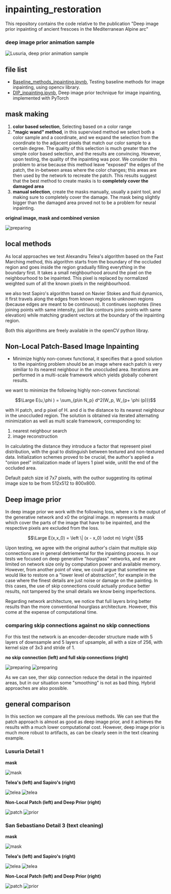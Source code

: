 # inpainting_restoration
This repository contains the code relative to the publication "Deep image prior inpainting of ancient frescoes in
the Mediterranean Alpine arc"


### deep image prior animation sample
![Lusuria, deep prior animation sample](https://github.com/fmerizzi/Deep_image_prior_inpainting_of_ancient_frescoes/blob/main/images/deep_prior/Lusuria_sample_gif.gif)


## file list 

- [Baseline_methods_inpainting.ipynb](https://github.com/fmerizzi/Deep_image_prior_inpainting_of_ancient_frescoes/blob/main/Baseline_methods_inpainting.ipynb), Testing baseline methods for image inpainting, using opencv library.
- [DIP_inpainting.ipynb](https://github.com/fmerizzi/Deep_image_prior_inpainting_of_ancient_frescoes/blob/main/DIP_inpainting.ipynb), Deep image prior technique for image inpainting, implemented with PyTorch

## mask making

1) __color based selection__, Selecting based on a color range 
2) __"magic wand" method__, in this supervised method we select both a color sample and a coordinate, and we expand the selection from the coordinate to the adjacent pixels that match our color sample to a certain degree. The quality of this selection is much greater than the simple color based selection, and the results are convincing. However, upon testing, the quality of the inpainting was poor. We consider this problem to arise because this method leave "exposed" the edges of the patch, the in-between areas where the color changes; this areas are then used by the network to recreate the patch. This results suggest that the best method to create masks is to __completely cover the damaged area__
3) __manual selection__, create the masks manually, usually a paint tool, and making sure to completely cover the damage. The mask being slightly bigger than the damaged area proved not to be a problem for neural inpainting. 

__original image, mask and combined version__

![preparing](https://github.com/fmerizzi/Deep_image_prior_inpainting_of_ancient_frescoes/blob/main/images/detail2_Sebastiano_maskAndOriginal.png)

## local methods 

As local approaches we test Alexandru Telea's algorithm based on the Fast Marching method, this algorithm starts from the boundary of the occluded region and goes inside the region gradually filling everything in the boundary first. It takes a small neighbourhood around the pixel on the neighbourhood to be inpainted. This pixel is replaced by normalized weighted sum of all the known pixels in the neighbourhood.

we also test Sapiro's algorithm based on Navier Stokes and fluid dynamics, it first travels along the edges from known regions to unknown regions (because edges are meant to be continuous). It continues isophotes (lines joining points with same intensity, just like contours joins points with same elevation) while matching gradient vectors at the boundary of the inpainting region. 

Both this algorithms are freely available in the openCV python libray. 

## Non-Local Patch-Based Image Inpainting 
- Minimize highly non-convex functional, it specifies that a good solution to the inpainting problem should be an image where each patch is very similiar to its nearest neighbour in the unoccluded area. Iterations are performed in a multi-scale framework which yields globally coherent results. 

we want to minimize the following highly non-convex functional:

$$\Large E(u,\phi ) = \sum_{p\in N_p} d^2(W_p, W_{p+ \phi (p)})$$

with H patch, and p pixel of H. and d is the distance to its nearest neighbour in the unoccluded region. 
The solution is obtained via iterated alternating minimization as well as multi scale framework, corresponding to:

1) nearest neighbour search 
2) image reconstruction

In calculating the distance they introduce a factor that represent pixel distribution, with the goal to distinguish between textured and non-textured data. Initialization schemes proved to be crucial, the author's applied a "onion peel" initialization made of layers 1 pixel wide, unitil the end of the occluded area. 

Default patch size id 7x7 pixels, with the outhor suggesting its optimal image size to be from 512x512 to 800x800. 

## Deep image prior 
In deep image prior we work with the following loss, where x is the output of the generative network and x0 the original image. m represents a mask which cover the parts of the image that have to be inpainted, and the respective pixels are excluded from the loss. 

$$\Large E(x,x_0) = \left \| (x - x_0) \odot m) \right \|$$

Upon testing, we agree with the original author's claim that multiple skip connections are in general detriemental for the inpainting process.
In our tests we focused on deep generative "hourglass" networks, and we are limited on network size only by computation power and available memory. However, from another point of view, we could argue that sometime we would like to restore on a "lower level of abstraction", for example in the case where the finest details are just noise or damage on the painting. In this cases, the use of skip connections could actually produce better results, not tampered by the small details we know being imperfections.

Regarding network architecture, we notice that full layers bring better results than the more conventional hourglass architecture. However, this come at the expense of computational time. 

### comparing skip connections against no skip connections
For this test the network is an encoder-decoder structure made with 5 layers of downsample and 5 layers of upsample, all with a size of 256, with kernel size of 3x3 and stride of 1.

__no skip connection (left) and full skip connections (right)__

![preparing](https://github.com/fmerizzi/Deep_image_prior_inpainting_of_ancient_frescoes/blob/main/images/deep_prior/detail1_full256_noSKip.jpeg)
![preparing](https://github.com/fmerizzi/Deep_image_prior_inpainting_of_ancient_frescoes/blob/main/images/deep_prior/detail1_Lusuria_full256skip.png)

As we can see, ther skip connection reduce the detail in the inpainted areas, but in our situation some "smoothing" is not as bad thing. Hybrid approaches are also possible. 

## general comparison
In this section we compare all the previous methods. We can see that the patch approach is almost as good as deep image prior, and it achieves the results with a much lower computational cost. However, deep image prior is much more robust to artifacts, as can be clearly seen in the text cleaning example.

### Lusuria Detail 1 

__mask__

![mask](https://github.com/fmerizzi/Deep_image_prior_inpainting_of_ancient_frescoes/blob/main/images/detail1_lusuria_maskAndOriginal.png)

__Telea's (left) and Sapiro's (right)__

![telea](https://github.com/fmerizzi/Deep_image_prior_inpainting_of_ancient_frescoes/blob/main/images/local_algorithms/Telea_Lusuria.png)
![telea](https://github.com/fmerizzi/Deep_image_prior_inpainting_of_ancient_frescoes/blob/main/images/local_algorithms/Sapiro_Lusuria.png)

__Non-Local Patch (left) and Deep Prior (right)__

![patch](https://github.com/fmerizzi/Deep_image_prior_inpainting_of_ancient_frescoes/blob/main/images/patch/detail1_lusuria_patch.png)
![prior](https://github.com/fmerizzi/Deep_image_prior_inpainting_of_ancient_frescoes/blob/main/images/deep_prior/detail1_Lusuria_full256skip.png)


### San Sebastiano Detail 3 (text cleaning)

__mask__

![mask](https://github.com/fmerizzi/Deep_image_prior_inpainting_of_ancient_frescoes/blob/main/images/detail3_Sebastiano_maskAndOriginal.png)

__Telea's (left) and Sapiro's (right)__

![telea](https://github.com/fmerizzi/Deep_image_prior_inpainting_of_ancient_frescoes/blob/main/images/local_algorithms/Telea_text.png)
![telea](https://github.com/fmerizzi/Deep_image_prior_inpainting_of_ancient_frescoes/blob/main/images/local_algorithms/Sapiro_text.png)

__Non-Local Patch (left) and Deep Prior (right)__

![patch](https://github.com/fmerizzi/Deep_image_prior_inpainting_of_ancient_frescoes/blob/main/images/patch/detail3_sebatiano_patch.png)
![prior](https://github.com/fmerizzi/Deep_image_prior_inpainting_of_ancient_frescoes/blob/main/images/deep_prior/detail3_full256_deepprior.jpeg)



